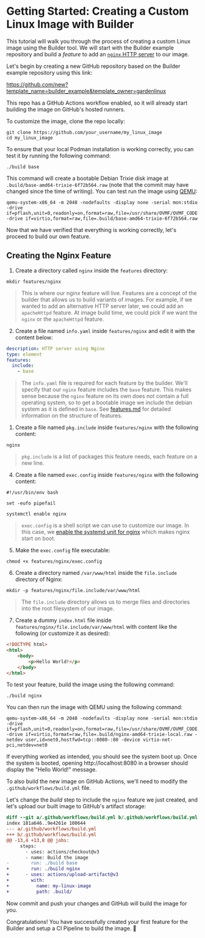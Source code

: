 # Getting Started: Creating a Custom Linux Image with Builder

This tutorial will walk you through the process of creating a custom Linux image using the Builder tool.
We will start with the Builder example repository and build a *feature* to add an [`nginx` HTTP server](https://nginx.org/en/) to our image.

Let's begin by creating a new GitHub repository based on the Builder example repository using this link:

https://github.com/new?template_name=builder_example&template_owner=gardenlinux

This repo has a GitHub Actions workflow enabled, so it will already start building the image on GitHub's hosted runners.

To customize the image, clone the repo locally:

```shell
git clone https://github.com/your_username/my_linux_image
cd my_linux_image
```

To ensure that your local Podman installation is working correctly, you can test it by running the following command:

```shell
./build base
```

This command will create a bootable Debian Trixie disk image at `.build/base-amd64-trixie-6f72b564.raw` (note that the commit may have changed since the time of writing).
You can test run the image using [QEMU](https://www.qemu.org):

```shell
qemu-system-x86_64 -m 2048 -nodefaults -display none -serial mon:stdio -drive if=pflash,unit=0,readonly=on,format=raw,file=/usr/share/OVMF/OVMF_CODE.fd -drive if=virtio,format=raw,file=.build/base-amd64-trixie-6f72b564.raw
```

Now that we have verified that everything is working correctly, let's proceed to build our own feature.

## Creating the Nginx Feature

1. Create a directory called `nginx` inside the `features` directory:

```shell
mkdir features/nginx
```

> This is where our nginx feature will live.
Features are a concept of the builder that allows us to build variants of images.
For example, if we wanted to add an alternative HTTP server later, we could add an `apacheHttpd` feature.
At image build time, we could pick if we want the `nginx` or the `apacheHttpd` feature.

2. Create a file named `info.yaml` inside `features/nginx` and edit it with the content below:

```yaml
description: HTTP server using Nginx
type: element
features:
  include:
    - base
```

> The `info.yaml` file is required for each feature by the builder.
We'll specify that our `nginx` feature includes the `base` feature.
This makes sense because the `nginx` feature on its own does not contain a full operating system, so to get a bootable image we include the debian system as it is defined in `base`.
See [features.md](./features.md) for detailed information on the structure of features.

1. Create a file named `pkg.include` inside `features/nginx` with the following content:

```
nginx
```


> `pkg.include` is a list of packages this feature needs, each feature on a new line.

4. Create a file named `exec.config` inside `features/nginx` with the following content:

```shell
#!/usr/bin/env bash

set -eufo pipefail

systemctl enable nginx
```


> `exec.config` is a shell script we can use to customize our image.
In this case, we [enable the systemd unit for nginx](https://www.freedesktop.org/software/systemd/man/latest/systemctl.html#enable%20UNIT…) which makes nginx start on boot.

5. Make the `exec.config` file executable:

```shell
chmod +x features/nginx/exec.config
```

6. Create a directory named `/var/www/html` inside the `file.include` directory of Nginx:

```shell
mkdir -p features/nginx/file.include/var/www/html
```


> The `file.include` directory allows us to merge files and directories into the root filesystem of our image.

7. Create a dummy `index.html` file inside `features/nginx/file.include/var/www/html` with content like the following (or customize it as desired):

```html
<!DOCTYPE html>
<html>
	<body>
		<p>Hello World!</p>
	</body>
</html>
```

To test your feature, build the image using the following command:

```shell
./build nginx
```

You can then run the image with QEMU using the following command:

```shell
qemu-system-x86_64 -m 2048 -nodefaults -display none -serial mon:stdio -drive if=pflash,unit=0,readonly=on,format=raw,file=/usr/share/OVMF/OVMF_CODE.fd -drive if=virtio,format=raw,file=.build/nginx-amd64-trixie-local.raw -netdev user,id=net0,hostfwd=tcp::8080-:80 -device virtio-net-pci,netdev=net0
```

If everything worked as intended, you should see the system boot up. Once the system is booted, opening http://localhost:8080 in a browser should display the "Hello World!" message.

To also build the new image on GitHub Actions, we'll need to modify the `.github/workflows/build.yml` file.

Let's change the *build* step to include the `nginx` feature we just created, and let's upload our built image to GitHub's artifact storage:

```diff
diff --git a/.github/workflows/build.yml b/.github/workflows/build.yml
index 181a646..9e4261e 100644
--- a/.github/workflows/build.yml
+++ b/.github/workflows/build.yml
@@ -13,4 +13,8 @@ jobs:
     steps:
       - uses: actions/checkout@v3
       - name: Build the image
-        run: ./build base
+        run: ./build nginx
+      - uses: actions/upload-artifact@v3
+        with:
+          name: my-linux-image
+          path: .build/
```

Now commit and push your changes and GitHub will build the image for you.

Congratulations! You have successfully created your first feature for the Builder and setup a CI Pipeline to build the image. :tada:
